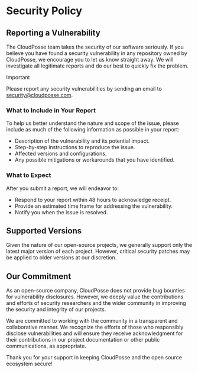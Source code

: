# Security Policy

## Reporting a Vulnerability

The CloudPosse team takes the security of our software seriously. If you believe you have found a security vulnerability in any repository owned by CloudPosse, we encourage you to let us know straight away. We will investigate all legitimate reports and do our best to quickly fix the problem.

> [!IMPORTANT]
> Please report any security vulnerabilities by sending an email to [security@cloudposse.com](mailto:security@cloudposse.com).

### What to Include in Your Report

To help us better understand the nature and scope of the issue, please include as much of the following information as possible in your report:
- Description of the vulnerability and its potential impact.
- Step-by-step instructions to reproduce the issue.
- Affected versions and configurations.
- Any possible mitigations or workarounds that you have identified.

### What to Expect

After you submit a report, we will endeavor to:
- Respond to your report within 48 hours to acknowledge receipt.
- Provide an estimated time frame for addressing the vulnerability.
- Notify you when the issue is resolved.

## Supported Versions

Given the nature of our open-source projects, we generally support only the latest major version of each project. However, critical security patches may be applied to older versions at our discretion.

## Our Commitment

As an open-source company, CloudPosse does not provide bug bounties for vulnerability disclosures. However, we deeply value the contributions and efforts of security researchers and the wider community in improving the security and integrity of our projects.

We are committed to working with the community in a transparent and collaborative manner. We recognize the efforts of those who responsibly disclose vulnerabilities and will ensure they receive acknowledgment for their contributions in our project documentation or other public communications, as appropriate.

Thank you for your support in keeping CloudPosse and the open source ecosystem secure!

